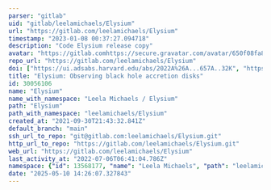 ```yaml
---
parser: "gitlab"
uid: "gitlab/leelamichaels/Elysium"
url: "https://gitlab.com/leelamichaels/Elysium"
timestamp: "2023-01-08 00:37:27.094718"
description: "Code Elysium release copy"
avatar: "https://gitlab.comhttps://secure.gravatar.com/avatar/650f08fa80ce68fd0047d1dda6975a15?s=80&d=identicon"
repo_url: "https://gitlab.com/leelamichaels/Elysium"
doi: ["https://ui.adsabs.harvard.edu/abs/2022A%26A...657A..32K", "https://ui.adsabs.harvard.edu/abs/2022ascl.soft12022K/abstract"]
title: "Elysium: Observing black hole accretion disks"
id: 30056106
name: "Elysium"
name_with_namespace: "Leela Michaels / Elysium"
path: "Elysium"
path_with_namespace: "leelamichaels/Elysium"
created_at: "2021-09-30T21:43:32.841Z"
default_branch: "main"
ssh_url_to_repo: "git@gitlab.com:leelamichaels/Elysium.git"
http_url_to_repo: "https://gitlab.com/leelamichaels/Elysium.git"
web_url: "https://gitlab.com/leelamichaels/Elysium"
last_activity_at: "2022-07-06T06:41:04.786Z"
namespace: {"id": 13568177, "name": "Leela Michaels", "path": "leelamichaels", "kind": "user", "full_path": "leelamichaels", "parent_id": null, "avatar_url": "https://secure.gravatar.com/avatar/650f08fa80ce68fd0047d1dda6975a15?s=80&d=identicon", "web_url": "https://gitlab.com/leelamichaels"}
date: "2025-05-10 14:26:07.327843"
---
```

